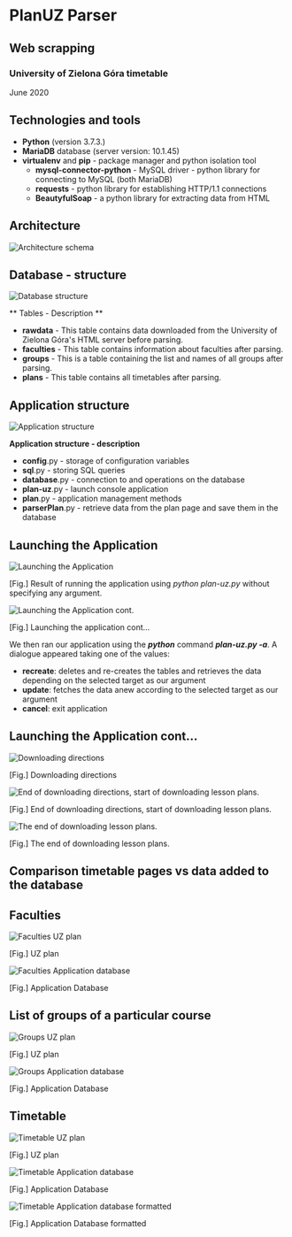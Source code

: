 # PlanUZ Parser
## Web scrapping
### University of Zielona Góra timetable
June 2020

## Technologies and tools
- **Python** (version 3.7.3.)
- **MariaDB** database (server version: 10.1.45)
- **virtualenv** and **pip** - package manager and python isolation tool
    - **mysql-connector-python** - MySQL driver - python library for
connecting to MySQL (both MariaDB)
    - **requests** - python library for establishing HTTP/1.1 connections
    - **BeautyfulSoap** - a python library for extracting data from HTML


## Architecture

![Architecture schema](readme/architecture.png)

## Database - structure

![Database structure](readme/database_structure.png)

** Tables - Description **

- **rawdata** - This table contains data downloaded from the
University of Zielona Góra's HTML server before parsing.
- **faculties** - This table contains information about faculties after
parsing.
- **groups** - This is a table containing the list and names of all
groups after parsing.
- **plans** - This table contains all timetables after parsing.

## Application structure
![Application structure](readme/application_structure.png)

**Application structure - description**
- **config**.py - storage of configuration variables
- **sql**.py - storing SQL queries
- **database**.py - connection to and operations on the database
- **plan-uz**.py - launch console application
- **plan**.py - application management methods
- **parserPlan**.py - retrieve data from the plan page and save
them in the database

## Launching the Application

![Launching the Application](readme/launching_the_application.png)

[Fig.] Result of running the application using *python plan-uz.py* without specifying any argument.


![Launching the Application cont.](readme/launching_the_application_cd.png)

[Fig.] Launching the application cont...

We then ran our application using the ***python*** command ***plan-uz.py -a***. A dialogue appeared
taking one of the values:
- **recreate**: deletes and re-creates the tables and retrieves the data depending on the
selected target as our argument
- **update**: fetches the data anew according to the selected target as our argument
- **cancel**: exit application

## Launching the Application cont...

![Downloading directions](readme/downloading_1.png)

[Fig.] Downloading directions


![End of downloading directions, start of downloading lesson plans.](readme/downloading_2.png)

[Fig.] End of downloading directions, start of downloading lesson plans.


![The end of downloading lesson plans.](readme/downloading_3.png)

[Fig.] The end of downloading lesson plans.

## Comparison timetable pages vs data added to the database

## Faculties 


![Faculties UZ plan](readme/faculties_plan_uz.png)

[Fig.] UZ plan


![Faculties  Application database](readme/faculties_application_database.png)

[Fig.] Application Database


## List of groups of a particular course
![Groups UZ plan](readme/groups_plan_uz.png)

[Fig.] UZ plan


![Groups Application database](readme/groups_application_database.png)

[Fig.] Application Database


## Timetable
![Timetable UZ plan](readme/timetable_plan_uz.png)

[Fig.] UZ plan


![Timetable Application database](readme/timetable_application_database.png)

[Fig.] Application Database


![Timetable Application database formatted](readme/timetable_application_database_formatted.png)

[Fig.] Application Database formatted



